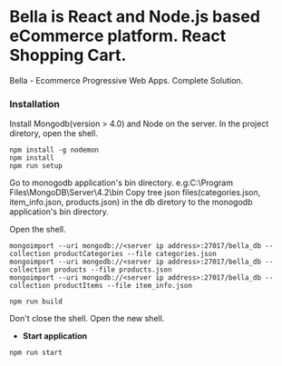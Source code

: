 # Bella is React and Node.js based eCommerce platform. React Shopping Cart.

Bella - Ecommerce Progressive Web Apps. Complete Solution.

### Installation

Install Mongodb(version > 4.0) and Node on the server.
In the project diretory, open the shell.

```shell
npm install -g nodemon
npm install 
npm run setup
```

Go to monogodb application's bin directory. e.g:C:\Program Files\MongoDB\Server\4.2\bin
Copy tree json files(categories.json, item_info.json, products.json) in the db diretory to the monogodb application's bin directory.

Open the shell.

```shell
mongoimport --uri mongodb://<server ip address>:27017/bella_db --collection productCategories --file categories.json
mongoimport --uri mongodb://<server ip address>:27017/bella_db --collection products --file products.json
mongoimport --uri mongodb://<server ip address>:27017/bella_db --collection productItems --file item_info.json
```


```shell
npm run build
```

Don't close the shell.
Open the new shell.
- **Start application**

```shell
npm run start
```

